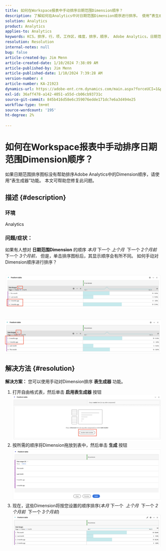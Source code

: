 ```yaml
---
title: 如何在Workspace报表中手动排序日期范围Dimension顺序？
description: 了解如何在Analytics中对日期范围Dimension顺序进行排序。 使用“表生成器”功能。
solution: Analytics
product: Analytics
applies-to: Analytics
keywords: KCS，排序，行，项，工作区，维度，排序，顺序， Adobe Analytics，日期范围，手动，报告
resolution: Resolution
internal-notes: null
bug: false
article-created-by: Jim Menn
article-created-date: 1/10/2024 7:38:09 AM
article-published-by: Jim Menn
article-published-date: 1/10/2024 7:39:28 AM
version-number: 4
article-number: KA-21923
dynamics-url: https://adobe-ent.crm.dynamics.com/main.aspx?forceUCI=1&pagetype=entityrecord&etn=knowledgearticle&id=b0888530-8baf-ee11-a569-6045bd006268
exl-id: 36aff478-a142-4051-a55d-cb06cb93731c
source-git-commit: 845b416d58e6c359076edde171dc7e6a3d494e25
workflow-type: tm+mt
source-wordcount: '195'
ht-degree: 2%

---
```


# 如何在Workspace报表中手动排序日期范围Dimension顺序？


如果日期范围排序图标没有帮助排序Adobe Analytics中的Dimension顺序，请使用“表生成器”功能。 本文可帮助您修复此问题。

## 描述 {#description}


### <b>环境</b>

Analytics



### <b>问题/症状：</b>

如果有人想对 <b>日期范围Dimension</b> 的顺序 *本月* 下一个 *上个月*  下一个 *2个月前* 下一个 *3个月前，* 但是，单击排序图标后，其显示顺序会有所不同。
如何手动对Dimension顺序进行排序？

 <br>![](assets/___b3888530-8baf-ee11-a569-6045bd006268___.png)<br> <br> <br>![](assets/___b7888530-8baf-ee11-a569-6045bd006268___.png)

## 解决方法 {#resolution}

<b>解决方案：</b>
您可以使用手动对Dimension排序 <b>表生成器</b> 功能。

1. 打开自由格式表，然后单击 <b>启用表生成器</b> 按钮 ![](assets/d4eda136-2fcd-ed11-b597-6045bd006793.png)
2. 按所需的顺序将Dimension拖放到表中，然后单击 <b>生成</b> 按钮![](assets/69497031-30cd-ed11-b597-6045bd006793.png)
3. 现在，这些Dimension将按您设置的顺序排序(*本月* 下一个  *上个月*  下一个 *2个月前*  下一个 *3个月前*)![](assets/efb1744a-30cd-ed11-b597-6045bd006793.png)
